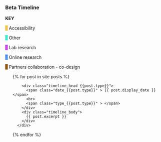 

<section id="timeline">
<h3>Beta Timeline</h3>
<div class="colour_key">
  <p style="text-align: left"><strong>KEY</strong></p>
  <p><span style="background-color: #f5c44b">&nbsp;&nbsp;</span> Accessibility</p>
  <p><span style="background-color: #3ee9d1">&nbsp;&nbsp;</span> Other</p>
  <p><span style="background-color: #ce43eb">&nbsp;&nbsp;</span> Lab research</p>
  <p><span style="background-color: #4d92eb">&nbsp;&nbsp;</span> Online research</p>
  <p><span style="background-color: #935300">&nbsp;&nbsp;</span> Partners collaboration - co-design</p>
</div>

<ul class="timeline_ul">
  {% for post in site.posts %}
      <div class="timeline_card">

        <div class="timeline_head {{post.type}}">
          <span class="date_{{post.type}}" > {{ post.display_date }} </span>
          <br>
          <span class="type_{{post.type}}" > </span>  
        </div>
        <div class="timeline_body">
          {{ post.excerpt }}
        </div>
      </div>
  {% endfor %}
</ul>


</section>
